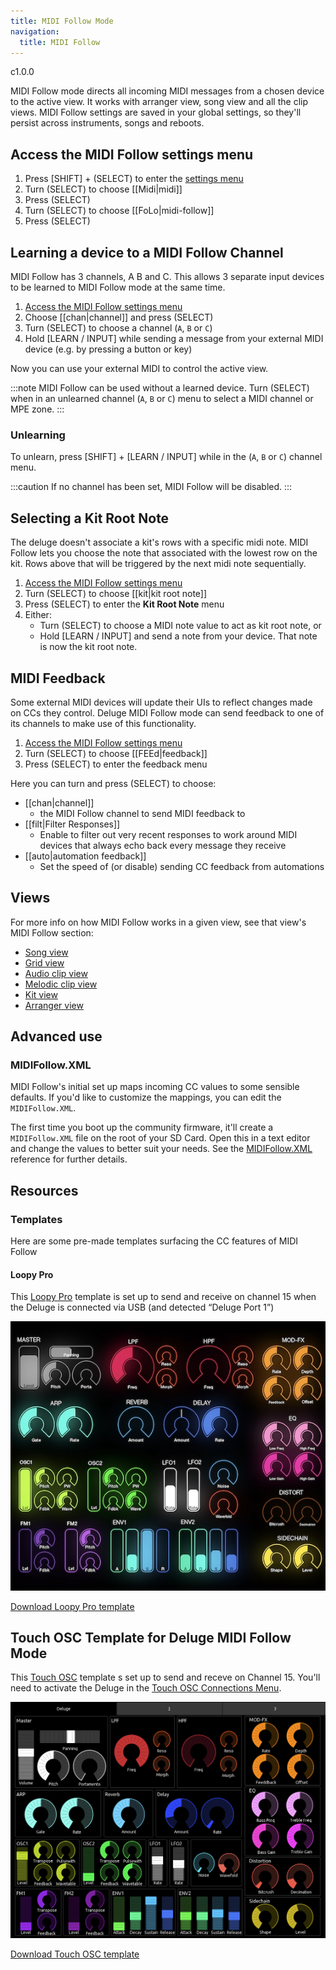 ```yaml
---
title: MIDI Follow Mode
navigation:
  title: MIDI Follow
---
```


<added-in>c1.0.0</added-in>

MIDI Follow mode directs all incoming MIDI messages from a chosen device to the
active view. It works with arranger view, song view and all the clip views. MIDI
Follow settings are saved in your global settings, so they'll persist across
instruments, songs and reboots.

## Access the MIDI Follow settings menu

1. Press [SHIFT] + (SELECT) to enter the [settings menu](/menus/settings)
2. Turn (SELECT) to choose [[Midi|midi]]
3. Press (SELECT)
4. Turn (SELECT) to choose [[FoLo|midi-follow]]
5. Press (SELECT)

## Learning a device to a MIDI Follow Channel

MIDI Follow has 3 channels, A B and C. This allows 3 separate input devices to
be learned to MIDI Follow mode at the same time.

1. [Access the MIDI Follow settings menu](#access-the-midi-follow-settings-menu)
2. Choose [[chan|channel]] and press (SELECT)
3. Turn (SELECT) to choose a channel (`A`, `B` or `C`)
4. Hold [LEARN / INPUT] while sending a message from your external MIDI device
   (e.g. by pressing a button or key)

Now you can use your external MIDI to control the active view.

:::note
MIDI Follow can be used without a learned device. Turn (SELECT) when in an unlearned
channel (`A`, `B` or `C`) menu to select a MIDI channel or MPE zone.
:::

### Unlearning

To unlearn, press [SHIFT] + [LEARN / INPUT] while in the (`A`, `B` or `C`) channel menu.

:::caution
If no channel has been set, MIDI Follow will be disabled.
:::

## Selecting a Kit Root Note

The deluge doesn't associate a kit's rows with a specific midi note. MIDI Follow
lets you choose the note that associated with the lowest row on the kit. Rows
above that will be triggered by the next midi note sequentially.

1. [Access the MIDI Follow settings menu](#access-the-midi-follow-settings-menu)
2. Turn (SELECT) to choose [[kit|kit root note]]
3. Press (SELECT) to enter the **Kit Root Note** menu
4. Either:
   - Turn (SELECT) to choose a MIDI note value to act as kit root note, or
   - Hold [LEARN / INPUT] and send a note from your device. That note is now the
     kit root note.

## MIDI Feedback

Some external MIDI devices will update their UIs to reflect changes made on CCs
they control. Deluge MIDI Follow mode can send feedback to one of its channels
to make use of this functionality.

1. [Access the MIDI Follow settings menu](#access-the-midi-follow-settings-menu)
2. Turn (SELECT) to choose [[FEEd|feedback]]
3. Press (SELECT) to enter the feedback menu

Here you can turn and press (SELECT) to choose:
  - [[chan|channel]]
    -  the MIDI Follow channel to send MIDI feedback to
  - [[filt|Filter Responses]]
      - Enable to filter out very recent responses to
        work around MIDI devices that always echo back every message they receive
  - [[auto|automation feedback]]
      - Set the speed of (or disable) sending CC feedback from automations

## Views

For more info on how MIDI Follow works in a given view, see that view's MIDI
Follow section:

- [Song view](/views/song#midi-follow)
- [Grid view](/views/grid#midi-follow)
- [Audio clip view](/views/clips/audio#midi-follow)
- [Melodic clip view](/views/clips/melodic#midi-follow)
- [Kit view](/views/clips/kit#midi-follow)
- [Arranger view](/views/arranger#midi-follow)

## Advanced use

### MIDIFollow.XML

MIDI Follow's initial set up maps incoming CC values to some sensible
defaults. If you'd like to customize the mappings, you can edit the `MIDIFollow.XML`.

The first time you boot up the community firmware, it'll create a
`MIDIFollow.XML` file on the root of your SD Card. Open this in a text editor
and change the values to better suit your needs. See the
[MIDIFollow.XML](/reference/midi-follow-xml/) reference for further details.

## Resources

### Templates

Here are some pre-made templates surfacing the CC features of MIDI Follow

#### Loopy Pro

This [Loopy Pro](https://loopypro.com) template is set up to send and receive on
channel 15 when the Deluge is connected via USB (and detected “Deluge Port 1”)

![](https://github.com/SynthstromAudible/DelugeFirmware/blob/316279c5e091cdeb7d50828e407789966fb53abc/contrib/midi_follow/loopy_pro/loopy-pro-template-snapshot.jpg?raw=true)

[Download Loopy Pro template](https://github.com/SynthstromAudible/DelugeFirmware/blob/community/contrib/midi_follow/loopy_pro/Deluge%20Midi%20Follow.lpproj.zip)

## Touch OSC Template for Deluge MIDI Follow Mode

This [Touch OSC](https://hexler.net/touchosc/) template s set up to send and
receve on Channel 15. You'll need to activate the Deluge in the [Touch OSC
Connections Menu](https://hexler.net/touchosc/manual/connections-osc).

![](https://github.com/SynthstromAudible/DelugeFirmware/blob/4cc496a5ca06616e9c75a334f08deead837cbf29/contrib/midi_follow/touch_osc/touch_osc.png?raw=true)

[Download Touch OSC template](https://github.com/SynthstromAudible/DelugeFirmware/blob/community/contrib/midi_follow/touch_osc/Deluge.tosc)
